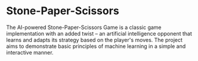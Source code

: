 # Stone-Paper-Scissors
The AI-powered Stone-Paper-Scissors Game is a classic game implementation with an added twist – an artificial intelligence opponent that learns and adapts its strategy based on the player's moves.
The project aims to demonstrate basic principles of machine learning in a simple and interactive manner.
